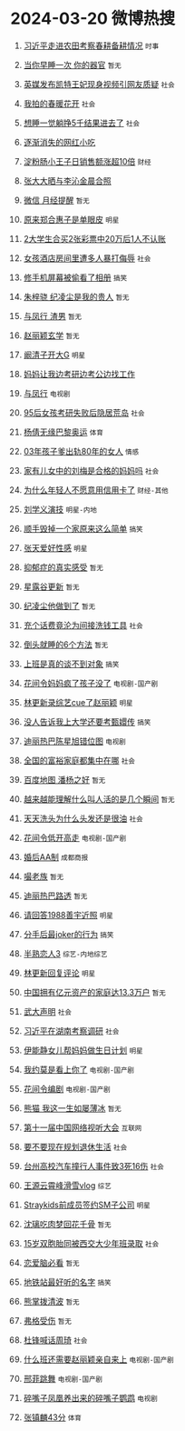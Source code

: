 # 2024-03-20 微博热搜 
1. [习近平走进农田考察春耕备耕情况](https://m.weibo.cn/search?containerid=100103type%3D1%26t%3D10%26q%3D%23%E4%B9%A0%E8%BF%91%E5%B9%B3%E8%B5%B0%E8%BF%9B%E5%86%9C%E7%94%B0%E8%80%83%E5%AF%9F%E6%98%A5%E8%80%95%E5%A4%87%E8%80%95%E6%83%85%E5%86%B5%23&stream_entry_id=51&isnewpage=1&extparam=seat%3D1%26dgr%3D0%26pos%3D0%26stream_entry_id%3D51%26q%3D%2523%25E4%25B9%25A0%25E8%25BF%2591%25E5%25B9%25B3%25E8%25B5%25B0%25E8%25BF%259B%25E5%2586%259C%25E7%2594%25B0%25E8%2580%2583%25E5%25AF%259F%25E6%2598%25A5%25E8%2580%2595%25E5%25A4%2587%25E8%2580%2595%25E6%2583%2585%25E5%2586%25B5%2523%26cate%3D10103%26c_type%3D51%26filter_type%3Drealtimehot%26display_time%3D1710879602%26pre_seqid%3D171087960248702049149) `时事` 

2. [当你早睡一次 你的器官](https://m.weibo.cn/search?containerid=100103type%3D1%26t%3D10%26q%3D%E5%BD%93%E4%BD%A0%E6%97%A9%E7%9D%A1%E4%B8%80%E6%AC%A1+%E4%BD%A0%E7%9A%84%E5%99%A8%E5%AE%98&stream_entry_id=31&isnewpage=1&extparam=seat%3D1%26filter_type%3Drealtimehot%26pos%3D0%26stream_entry_id%3D31%26flag%3D16%26dgr%3D0%26band_rank%3D1%26q%3D%25E5%25BD%2593%25E4%25BD%25A0%25E6%2597%25A9%25E7%259D%25A1%25E4%25B8%2580%25E6%25AC%25A1%2520%25E4%25BD%25A0%25E7%259A%2584%25E5%2599%25A8%25E5%25AE%2598%26cate%3D5001%26realpos%3D1%26lcate%3D5001%26c_type%3D31%26display_time%3D1710879602%26pre_seqid%3D171087960248702049149) `暂无` 

3. [英媒发布凯特王妃现身视频引网友质疑](https://m.weibo.cn/search?containerid=100103type%3D1%26t%3D10%26q%3D%23%E8%8B%B1%E5%AA%92%E5%8F%91%E5%B8%83%E5%87%AF%E7%89%B9%E7%8E%8B%E5%A6%83%E7%8E%B0%E8%BA%AB%E8%A7%86%E9%A2%91%E5%BC%95%E7%BD%91%E5%8F%8B%E8%B4%A8%E7%96%91%23&stream_entry_id=31&isnewpage=1&extparam=seat%3D1%26filter_type%3Drealtimehot%26pos%3D1%26stream_entry_id%3D31%26flag%3D2%26dgr%3D0%26band_rank%3D2%26q%3D%2523%25E8%258B%25B1%25E5%25AA%2592%25E5%258F%2591%25E5%25B8%2583%25E5%2587%25AF%25E7%2589%25B9%25E7%258E%258B%25E5%25A6%2583%25E7%258E%25B0%25E8%25BA%25AB%25E8%25A7%2586%25E9%25A2%2591%25E5%25BC%2595%25E7%25BD%2591%25E5%258F%258B%25E8%25B4%25A8%25E7%2596%2591%2523%26cate%3D5001%26realpos%3D2%26lcate%3D5001%26c_type%3D31%26display_time%3D1710879602%26pre_seqid%3D171087960248702049149) `社会` 

4. [我拍的春暖花开](https://m.weibo.cn/search?containerid=100103type%3D1%26t%3D10%26q%3D%23%E6%88%91%E6%8B%8D%E7%9A%84%E6%98%A5%E6%9A%96%E8%8A%B1%E5%BC%80%23&stream_entry_id=31&isnewpage=1&extparam=seat%3D1%26filter_type%3Drealtimehot%26pos%3D2%26stream_entry_id%3D31%26flag%3D0%26dgr%3D0%26band_rank%3D3%26q%3D%2523%25E6%2588%2591%25E6%258B%258D%25E7%259A%2584%25E6%2598%25A5%25E6%259A%2596%25E8%258A%25B1%25E5%25BC%2580%2523%26cate%3D5001%26realpos%3D3%26lcate%3D5001%26c_type%3D31%26display_time%3D1710879602%26pre_seqid%3D171087960248702049149) `社会` 

5. [想睡一觉躺挣5千结果进去了](https://m.weibo.cn/search?containerid=100103type%3D1%26t%3D10%26q%3D%23%E6%83%B3%E7%9D%A1%E4%B8%80%E8%A7%89%E8%BA%BA%E6%8C%A35%E5%8D%83%E7%BB%93%E6%9E%9C%E8%BF%9B%E5%8E%BB%E4%BA%86%23&stream_entry_id=31&isnewpage=1&extparam=seat%3D1%26filter_type%3Drealtimehot%26pos%3D3%26stream_entry_id%3D31%26flag%3D2%26dgr%3D0%26band_rank%3D4%26q%3D%2523%25E6%2583%25B3%25E7%259D%25A1%25E4%25B8%2580%25E8%25A7%2589%25E8%25BA%25BA%25E6%258C%25A35%25E5%258D%2583%25E7%25BB%2593%25E6%259E%259C%25E8%25BF%259B%25E5%258E%25BB%25E4%25BA%2586%2523%26cate%3D5001%26realpos%3D4%26lcate%3D5001%26c_type%3D31%26display_time%3D1710879602%26pre_seqid%3D171087960248702049149) `社会` 

6. [逐渐消失的网红小吃](https://m.weibo.cn/search?containerid=100103type%3D1%26t%3D10%26q%3D%23%E9%80%90%E6%B8%90%E6%B6%88%E5%A4%B1%E7%9A%84%E7%BD%91%E7%BA%A2%E5%B0%8F%E5%90%83%23&stream_entry_id=31&isnewpage=1&extparam=seat%3D1%26filter_type%3Drealtimehot%26pos%3D4%26stream_entry_id%3D31%26flag%3D2%26dgr%3D0%26band_rank%3D5%26q%3D%2523%25E9%2580%2590%25E6%25B8%2590%25E6%25B6%2588%25E5%25A4%25B1%25E7%259A%2584%25E7%25BD%2591%25E7%25BA%25A2%25E5%25B0%258F%25E5%2590%2583%2523%26cate%3D5001%26realpos%3D5%26lcate%3D5001%26c_type%3D31%26display_time%3D1710879602%26pre_seqid%3D171087960248702049149)  

7. [淀粉肠小王子日销售额涨超10倍](https://m.weibo.cn/search?containerid=100103type%3D1%26t%3D10%26q%3D%23%E6%B7%80%E7%B2%89%E8%82%A0%E5%B0%8F%E7%8E%8B%E5%AD%90%E6%97%A5%E9%94%80%E5%94%AE%E9%A2%9D%E6%B6%A8%E8%B6%8510%E5%80%8D%23&stream_entry_id=31&isnewpage=1&extparam=seat%3D1%26filter_type%3Drealtimehot%26pos%3D5%26stream_entry_id%3D31%26flag%3D2%26dgr%3D0%26band_rank%3D6%26q%3D%2523%25E6%25B7%2580%25E7%25B2%2589%25E8%2582%25A0%25E5%25B0%258F%25E7%258E%258B%25E5%25AD%2590%25E6%2597%25A5%25E9%2594%2580%25E5%2594%25AE%25E9%25A2%259D%25E6%25B6%25A8%25E8%25B6%258510%25E5%2580%258D%2523%26cate%3D5001%26realpos%3D6%26lcate%3D5001%26c_type%3D31%26display_time%3D1710879602%26pre_seqid%3D171087960248702049149) `财经` 

8. [张大大晒与李沁金晨合照](https://m.weibo.cn/search?containerid=100103type%3D1%26t%3D10%26q%3D%23%E5%BC%A0%E5%A4%A7%E5%A4%A7%E6%99%92%E4%B8%8E%E6%9D%8E%E6%B2%81%E9%87%91%E6%99%A8%E5%90%88%E7%85%A7%23&stream_entry_id=31&isnewpage=1&extparam=seat%3D1%26filter_type%3Drealtimehot%26pos%3D6%26stream_entry_id%3D31%26flag%3D2%26dgr%3D0%26band_rank%3D7%26q%3D%2523%25E5%25BC%25A0%25E5%25A4%25A7%25E5%25A4%25A7%25E6%2599%2592%25E4%25B8%258E%25E6%259D%258E%25E6%25B2%2581%25E9%2587%2591%25E6%2599%25A8%25E5%2590%2588%25E7%2585%25A7%2523%26cate%3D5001%26realpos%3D7%26lcate%3D5001%26c_type%3D31%26display_time%3D1710879602%26pre_seqid%3D171087960248702049149)  

9. [微信 月经提醒](https://m.weibo.cn/search?containerid=100103type%3D1%26t%3D10%26q%3D%E5%BE%AE%E4%BF%A1+%E6%9C%88%E7%BB%8F%E6%8F%90%E9%86%92&stream_entry_id=31&isnewpage=1&extparam=seat%3D1%26filter_type%3Drealtimehot%26pos%3D7%26stream_entry_id%3D31%26flag%3D2%26dgr%3D0%26band_rank%3D8%26q%3D%25E5%25BE%25AE%25E4%25BF%25A1%2520%25E6%259C%2588%25E7%25BB%258F%25E6%258F%2590%25E9%2586%2592%26cate%3D5001%26realpos%3D8%26lcate%3D5001%26c_type%3D31%26display_time%3D1710879602%26pre_seqid%3D171087960248702049149) `暂无` 

10. [原来郑合惠子是单眼皮](https://m.weibo.cn/search?containerid=100103type%3D1%26t%3D10%26q%3D%23%E5%8E%9F%E6%9D%A5%E9%83%91%E5%90%88%E6%83%A0%E5%AD%90%E6%98%AF%E5%8D%95%E7%9C%BC%E7%9A%AE%23&stream_entry_id=31&isnewpage=1&extparam=seat%3D1%26filter_type%3Drealtimehot%26pos%3D8%26stream_entry_id%3D31%26flag%3D2%26dgr%3D0%26band_rank%3D9%26q%3D%2523%25E5%258E%259F%25E6%259D%25A5%25E9%2583%2591%25E5%2590%2588%25E6%2583%25A0%25E5%25AD%2590%25E6%2598%25AF%25E5%258D%2595%25E7%259C%25BC%25E7%259A%25AE%2523%26cate%3D5001%26realpos%3D9%26lcate%3D5001%26c_type%3D31%26display_time%3D1710879602%26pre_seqid%3D171087960248702049149) `明星` 

11. [2大学生合买2张彩票中20万后1人不认账](https://m.weibo.cn/search?containerid=100103type%3D1%26t%3D10%26q%3D%232%E5%A4%A7%E5%AD%A6%E7%94%9F%E5%90%88%E4%B9%B02%E5%BC%A0%E5%BD%A9%E7%A5%A8%E4%B8%AD20%E4%B8%87%E5%90%8E1%E4%BA%BA%E4%B8%8D%E8%AE%A4%E8%B4%A6%23&stream_entry_id=31&isnewpage=1&extparam=seat%3D1%26filter_type%3Drealtimehot%26pos%3D9%26stream_entry_id%3D31%26flag%3D0%26dgr%3D0%26band_rank%3D10%26q%3D%25232%25E5%25A4%25A7%25E5%25AD%25A6%25E7%2594%259F%25E5%2590%2588%25E4%25B9%25B02%25E5%25BC%25A0%25E5%25BD%25A9%25E7%25A5%25A8%25E4%25B8%25AD20%25E4%25B8%2587%25E5%2590%258E1%25E4%25BA%25BA%25E4%25B8%258D%25E8%25AE%25A4%25E8%25B4%25A6%2523%26cate%3D5001%26realpos%3D10%26lcate%3D5001%26c_type%3D31%26display_time%3D1710879602%26pre_seqid%3D171087960248702049149)  

12. [女孩酒店房间里遭多人暴打侮辱](https://m.weibo.cn/search?containerid=100103type%3D1%26t%3D10%26q%3D%23%E5%A5%B3%E5%AD%A9%E9%85%92%E5%BA%97%E6%88%BF%E9%97%B4%E9%87%8C%E9%81%AD%E5%A4%9A%E4%BA%BA%E6%9A%B4%E6%89%93%E4%BE%AE%E8%BE%B1%23&stream_entry_id=31&isnewpage=1&extparam=seat%3D1%26filter_type%3Drealtimehot%26pos%3D10%26stream_entry_id%3D31%26flag%3D1%26dgr%3D0%26band_rank%3D11%26q%3D%2523%25E5%25A5%25B3%25E5%25AD%25A9%25E9%2585%2592%25E5%25BA%2597%25E6%2588%25BF%25E9%2597%25B4%25E9%2587%258C%25E9%2581%25AD%25E5%25A4%259A%25E4%25BA%25BA%25E6%259A%25B4%25E6%2589%2593%25E4%25BE%25AE%25E8%25BE%25B1%2523%26cate%3D5001%26realpos%3D11%26lcate%3D5001%26c_type%3D31%26display_time%3D1710879602%26pre_seqid%3D171087960248702049149) `社会` 

13. [修手机屏幕被偷看了相册](https://m.weibo.cn/search?containerid=100103type%3D1%26t%3D10%26q%3D%23%E4%BF%AE%E6%89%8B%E6%9C%BA%E5%B1%8F%E5%B9%95%E8%A2%AB%E5%81%B7%E7%9C%8B%E4%BA%86%E7%9B%B8%E5%86%8C%23&stream_entry_id=31&isnewpage=1&extparam=seat%3D1%26filter_type%3Drealtimehot%26pos%3D11%26stream_entry_id%3D31%26flag%3D2%26dgr%3D0%26band_rank%3D12%26q%3D%2523%25E4%25BF%25AE%25E6%2589%258B%25E6%259C%25BA%25E5%25B1%258F%25E5%25B9%2595%25E8%25A2%25AB%25E5%2581%25B7%25E7%259C%258B%25E4%25BA%2586%25E7%259B%25B8%25E5%2586%258C%2523%26cate%3D5001%26realpos%3D12%26lcate%3D5001%26c_type%3D31%26display_time%3D1710879602%26pre_seqid%3D171087960248702049149) `搞笑` 

14. [朱梓骁 纪凌尘是我的贵人](https://m.weibo.cn/search?containerid=100103type%3D1%26t%3D10%26q%3D%E6%9C%B1%E6%A2%93%E9%AA%81+%E7%BA%AA%E5%87%8C%E5%B0%98%E6%98%AF%E6%88%91%E7%9A%84%E8%B4%B5%E4%BA%BA&stream_entry_id=31&isnewpage=1&extparam=seat%3D1%26filter_type%3Drealtimehot%26pos%3D12%26stream_entry_id%3D31%26flag%3D2%26dgr%3D0%26band_rank%3D13%26q%3D%25E6%259C%25B1%25E6%25A2%2593%25E9%25AA%2581%2520%25E7%25BA%25AA%25E5%2587%258C%25E5%25B0%2598%25E6%2598%25AF%25E6%2588%2591%25E7%259A%2584%25E8%25B4%25B5%25E4%25BA%25BA%26cate%3D5001%26realpos%3D13%26lcate%3D5001%26c_type%3D31%26display_time%3D1710879602%26pre_seqid%3D171087960248702049149) `暂无` 

15. [与凤行 渣男](https://m.weibo.cn/search?containerid=100103type%3D1%26t%3D10%26q%3D%E4%B8%8E%E5%87%A4%E8%A1%8C+%E6%B8%A3%E7%94%B7&stream_entry_id=31&isnewpage=1&extparam=seat%3D1%26filter_type%3Drealtimehot%26pos%3D13%26stream_entry_id%3D31%26flag%3D2%26dgr%3D0%26band_rank%3D14%26q%3D%25E4%25B8%258E%25E5%2587%25A4%25E8%25A1%258C%2520%25E6%25B8%25A3%25E7%2594%25B7%26cate%3D5001%26realpos%3D14%26lcate%3D5001%26c_type%3D31%26display_time%3D1710879602%26pre_seqid%3D171087960248702049149) `暂无` 

16. [赵丽颖玄学](https://m.weibo.cn/search?containerid=100103type%3D1%26t%3D10%26q%3D%E8%B5%B5%E4%B8%BD%E9%A2%96%E7%8E%84%E5%AD%A6&stream_entry_id=31&isnewpage=1&extparam=seat%3D1%26filter_type%3Drealtimehot%26pos%3D14%26stream_entry_id%3D31%26flag%3D2%26dgr%3D0%26band_rank%3D15%26q%3D%25E8%25B5%25B5%25E4%25B8%25BD%25E9%25A2%2596%25E7%258E%2584%25E5%25AD%25A6%26cate%3D5001%26realpos%3D15%26lcate%3D5001%26c_type%3D31%26display_time%3D1710879602%26pre_seqid%3D171087960248702049149) `暂无` 

17. [阚清子开大G](https://m.weibo.cn/search?containerid=100103type%3D1%26t%3D10%26q%3D%23%E9%98%9A%E6%B8%85%E5%AD%90%E5%BC%80%E5%A4%A7G%23&stream_entry_id=31&isnewpage=1&extparam=seat%3D1%26filter_type%3Drealtimehot%26pos%3D15%26stream_entry_id%3D31%26flag%3D2%26dgr%3D0%26band_rank%3D16%26q%3D%2523%25E9%2598%259A%25E6%25B8%2585%25E5%25AD%2590%25E5%25BC%2580%25E5%25A4%25A7G%2523%26cate%3D5001%26realpos%3D16%26lcate%3D5001%26c_type%3D31%26display_time%3D1710879602%26pre_seqid%3D171087960248702049149) `明星` 

18. [妈妈让我边考研边考公边找工作](https://m.weibo.cn/search?containerid=100103type%3D1%26t%3D10%26q%3D%E5%A6%88%E5%A6%88%E8%AE%A9%E6%88%91%E8%BE%B9%E8%80%83%E7%A0%94%E8%BE%B9%E8%80%83%E5%85%AC%E8%BE%B9%E6%89%BE%E5%B7%A5%E4%BD%9C&stream_entry_id=31&isnewpage=1&extparam=seat%3D1%26filter_type%3Drealtimehot%26pos%3D16%26stream_entry_id%3D31%26flag%3D0%26dgr%3D0%26band_rank%3D17%26q%3D%25E5%25A6%2588%25E5%25A6%2588%25E8%25AE%25A9%25E6%2588%2591%25E8%25BE%25B9%25E8%2580%2583%25E7%25A0%2594%25E8%25BE%25B9%25E8%2580%2583%25E5%2585%25AC%25E8%25BE%25B9%25E6%2589%25BE%25E5%25B7%25A5%25E4%25BD%259C%26cate%3D5001%26realpos%3D17%26lcate%3D5001%26c_type%3D31%26display_time%3D1710879602%26pre_seqid%3D171087960248702049149)  

19. [与凤行](https://m.weibo.cn/search?containerid=100103type%3D1%26t%3D10%26q%3D%E4%B8%8E%E5%87%A4%E8%A1%8C&stream_entry_id=31&isnewpage=1&extparam=seat%3D1%26filter_type%3Drealtimehot%26pos%3D17%26stream_entry_id%3D31%26flag%3D0%26dgr%3D0%26band_rank%3D18%26q%3D%25E4%25B8%258E%25E5%2587%25A4%25E8%25A1%258C%26cate%3D5001%26realpos%3D18%26lcate%3D5001%26c_type%3D31%26display_time%3D1710879602%26pre_seqid%3D171087960248702049149) `电视剧` 

20. [95后女孩考研失败后隐居荒岛](https://m.weibo.cn/search?containerid=100103type%3D1%26t%3D10%26q%3D%2395%E5%90%8E%E5%A5%B3%E5%AD%A9%E8%80%83%E7%A0%94%E5%A4%B1%E8%B4%A5%E5%90%8E%E9%9A%90%E5%B1%85%E8%8D%92%E5%B2%9B%23&stream_entry_id=31&isnewpage=1&extparam=seat%3D1%26filter_type%3Drealtimehot%26pos%3D18%26stream_entry_id%3D31%26flag%3D0%26dgr%3D0%26band_rank%3D19%26q%3D%252395%25E5%2590%258E%25E5%25A5%25B3%25E5%25AD%25A9%25E8%2580%2583%25E7%25A0%2594%25E5%25A4%25B1%25E8%25B4%25A5%25E5%2590%258E%25E9%259A%2590%25E5%25B1%2585%25E8%258D%2592%25E5%25B2%259B%2523%26cate%3D5001%26realpos%3D19%26lcate%3D5001%26c_type%3D31%26display_time%3D1710879602%26pre_seqid%3D171087960248702049149) `社会` 

21. [杨倩无缘巴黎奥运](https://m.weibo.cn/search?containerid=100103type%3D1%26t%3D10%26q%3D%23%E6%9D%A8%E5%80%A9%E6%97%A0%E7%BC%98%E5%B7%B4%E9%BB%8E%E5%A5%A5%E8%BF%90%23&stream_entry_id=31&isnewpage=1&extparam=seat%3D1%26filter_type%3Drealtimehot%26pos%3D19%26stream_entry_id%3D31%26flag%3D0%26dgr%3D0%26band_rank%3D20%26q%3D%2523%25E6%259D%25A8%25E5%2580%25A9%25E6%2597%25A0%25E7%25BC%2598%25E5%25B7%25B4%25E9%25BB%258E%25E5%25A5%25A5%25E8%25BF%2590%2523%26cate%3D5001%26realpos%3D20%26lcate%3D5001%26c_type%3D31%26display_time%3D1710879602%26pre_seqid%3D171087960248702049149) `体育` 

22. [03年孩子爹出轨80年的女人](https://m.weibo.cn/search?containerid=100103type%3D1%26t%3D10%26q%3D%2303%E5%B9%B4%E5%AD%A9%E5%AD%90%E7%88%B9%E5%87%BA%E8%BD%A880%E5%B9%B4%E7%9A%84%E5%A5%B3%E4%BA%BA%23&stream_entry_id=31&isnewpage=1&extparam=seat%3D1%26filter_type%3Drealtimehot%26pos%3D20%26stream_entry_id%3D31%26flag%3D2%26dgr%3D0%26band_rank%3D21%26q%3D%252303%25E5%25B9%25B4%25E5%25AD%25A9%25E5%25AD%2590%25E7%2588%25B9%25E5%2587%25BA%25E8%25BD%25A880%25E5%25B9%25B4%25E7%259A%2584%25E5%25A5%25B3%25E4%25BA%25BA%2523%26cate%3D5001%26realpos%3D21%26lcate%3D5001%26c_type%3D31%26display_time%3D1710879602%26pre_seqid%3D171087960248702049149) `情感` 

23. [家有儿女中的刘梅是合格的妈妈吗](https://m.weibo.cn/search?containerid=100103type%3D1%26t%3D10%26q%3D%23%E5%AE%B6%E6%9C%89%E5%84%BF%E5%A5%B3%E4%B8%AD%E7%9A%84%E5%88%98%E6%A2%85%E6%98%AF%E5%90%88%E6%A0%BC%E7%9A%84%E5%A6%88%E5%A6%88%E5%90%97%23&stream_entry_id=31&isnewpage=1&extparam=seat%3D1%26filter_type%3Drealtimehot%26pos%3D21%26stream_entry_id%3D31%26flag%3D1%26dgr%3D0%26band_rank%3D22%26q%3D%2523%25E5%25AE%25B6%25E6%259C%2589%25E5%2584%25BF%25E5%25A5%25B3%25E4%25B8%25AD%25E7%259A%2584%25E5%2588%2598%25E6%25A2%2585%25E6%2598%25AF%25E5%2590%2588%25E6%25A0%25BC%25E7%259A%2584%25E5%25A6%2588%25E5%25A6%2588%25E5%2590%2597%2523%26cate%3D5001%26realpos%3D22%26lcate%3D5001%26c_type%3D31%26display_time%3D1710879602%26pre_seqid%3D171087960248702049149) `社会` 

24. [为什么年轻人不愿意用信用卡了](https://m.weibo.cn/search?containerid=100103type%3D1%26t%3D10%26q%3D%23%E4%B8%BA%E4%BB%80%E4%B9%88%E5%B9%B4%E8%BD%BB%E4%BA%BA%E4%B8%8D%E6%84%BF%E6%84%8F%E7%94%A8%E4%BF%A1%E7%94%A8%E5%8D%A1%E4%BA%86%23&stream_entry_id=31&isnewpage=1&extparam=seat%3D1%26filter_type%3Drealtimehot%26pos%3D22%26stream_entry_id%3D31%26flag%3D0%26dgr%3D0%26band_rank%3D23%26q%3D%2523%25E4%25B8%25BA%25E4%25BB%2580%25E4%25B9%2588%25E5%25B9%25B4%25E8%25BD%25BB%25E4%25BA%25BA%25E4%25B8%258D%25E6%2584%25BF%25E6%2584%258F%25E7%2594%25A8%25E4%25BF%25A1%25E7%2594%25A8%25E5%258D%25A1%25E4%25BA%2586%2523%26cate%3D5001%26realpos%3D23%26lcate%3D5001%26c_type%3D31%26display_time%3D1710879602%26pre_seqid%3D171087960248702049149) `财经-其他` 

25. [刘学义演技](https://m.weibo.cn/search?containerid=100103type%3D1%26t%3D10%26q%3D%E5%88%98%E5%AD%A6%E4%B9%89%E6%BC%94%E6%8A%80&stream_entry_id=31&isnewpage=1&extparam=seat%3D1%26filter_type%3Drealtimehot%26pos%3D23%26stream_entry_id%3D31%26flag%3D0%26dgr%3D0%26band_rank%3D24%26q%3D%25E5%2588%2598%25E5%25AD%25A6%25E4%25B9%2589%25E6%25BC%2594%25E6%258A%2580%26cate%3D5001%26realpos%3D24%26lcate%3D5001%26c_type%3D31%26display_time%3D1710879602%26pre_seqid%3D171087960248702049149) `明星-内地` 

26. [顺手毁掉一个家原来这么简单](https://m.weibo.cn/search?containerid=100103type%3D1%26t%3D10%26q%3D%23%E9%A1%BA%E6%89%8B%E6%AF%81%E6%8E%89%E4%B8%80%E4%B8%AA%E5%AE%B6%E5%8E%9F%E6%9D%A5%E8%BF%99%E4%B9%88%E7%AE%80%E5%8D%95%23&stream_entry_id=31&isnewpage=1&extparam=seat%3D1%26filter_type%3Drealtimehot%26pos%3D24%26stream_entry_id%3D31%26flag%3D0%26dgr%3D0%26band_rank%3D25%26q%3D%2523%25E9%25A1%25BA%25E6%2589%258B%25E6%25AF%2581%25E6%258E%2589%25E4%25B8%2580%25E4%25B8%25AA%25E5%25AE%25B6%25E5%258E%259F%25E6%259D%25A5%25E8%25BF%2599%25E4%25B9%2588%25E7%25AE%2580%25E5%258D%2595%2523%26cate%3D5001%26realpos%3D25%26lcate%3D5001%26c_type%3D31%26display_time%3D1710879602%26pre_seqid%3D171087960248702049149) `搞笑` 

27. [张天爱好性感](https://m.weibo.cn/search?containerid=100103type%3D1%26t%3D10%26q%3D%23%E5%BC%A0%E5%A4%A9%E7%88%B1%E5%A5%BD%E6%80%A7%E6%84%9F%23&stream_entry_id=31&isnewpage=1&extparam=seat%3D1%26filter_type%3Drealtimehot%26pos%3D25%26stream_entry_id%3D31%26flag%3D0%26dgr%3D0%26band_rank%3D26%26q%3D%2523%25E5%25BC%25A0%25E5%25A4%25A9%25E7%2588%25B1%25E5%25A5%25BD%25E6%2580%25A7%25E6%2584%259F%2523%26cate%3D5001%26realpos%3D26%26lcate%3D5001%26c_type%3D31%26display_time%3D1710879602%26pre_seqid%3D171087960248702049149) `明星` 

28. [抑郁症的真实感受](https://m.weibo.cn/search?containerid=100103type%3D1%26t%3D10%26q%3D%E6%8A%91%E9%83%81%E7%97%87%E7%9A%84%E7%9C%9F%E5%AE%9E%E6%84%9F%E5%8F%97&stream_entry_id=31&isnewpage=1&extparam=seat%3D1%26filter_type%3Drealtimehot%26pos%3D26%26stream_entry_id%3D31%26flag%3D0%26dgr%3D0%26band_rank%3D27%26q%3D%25E6%258A%2591%25E9%2583%2581%25E7%2597%2587%25E7%259A%2584%25E7%259C%259F%25E5%25AE%259E%25E6%2584%259F%25E5%258F%2597%26cate%3D5001%26realpos%3D27%26lcate%3D5001%26c_type%3D31%26display_time%3D1710879602%26pre_seqid%3D171087960248702049149) `暂无` 

29. [星露谷更新](https://m.weibo.cn/search?containerid=100103type%3D1%26t%3D10%26q%3D%E6%98%9F%E9%9C%B2%E8%B0%B7%E6%9B%B4%E6%96%B0&stream_entry_id=31&isnewpage=1&extparam=seat%3D1%26filter_type%3Drealtimehot%26pos%3D27%26stream_entry_id%3D31%26flag%3D0%26dgr%3D0%26band_rank%3D28%26q%3D%25E6%2598%259F%25E9%259C%25B2%25E8%25B0%25B7%25E6%259B%25B4%25E6%2596%25B0%26cate%3D5001%26realpos%3D28%26lcate%3D5001%26c_type%3D31%26display_time%3D1710879602%26pre_seqid%3D171087960248702049149) `暂无` 

30. [纪凌尘他做到了](https://m.weibo.cn/search?containerid=100103type%3D1%26t%3D10%26q%3D%E7%BA%AA%E5%87%8C%E5%B0%98%E4%BB%96%E5%81%9A%E5%88%B0%E4%BA%86&stream_entry_id=31&isnewpage=1&extparam=seat%3D1%26filter_type%3Drealtimehot%26pos%3D28%26stream_entry_id%3D31%26flag%3D0%26dgr%3D0%26band_rank%3D29%26q%3D%25E7%25BA%25AA%25E5%2587%258C%25E5%25B0%2598%25E4%25BB%2596%25E5%2581%259A%25E5%2588%25B0%25E4%25BA%2586%26cate%3D5001%26realpos%3D29%26lcate%3D5001%26c_type%3D31%26display_time%3D1710879602%26pre_seqid%3D171087960248702049149) `暂无` 

31. [充个话费竟沦为间接洗钱工具](https://m.weibo.cn/search?containerid=100103type%3D1%26t%3D10%26q%3D%23%E5%85%85%E4%B8%AA%E8%AF%9D%E8%B4%B9%E7%AB%9F%E6%B2%A6%E4%B8%BA%E9%97%B4%E6%8E%A5%E6%B4%97%E9%92%B1%E5%B7%A5%E5%85%B7%23&stream_entry_id=31&isnewpage=1&extparam=seat%3D1%26filter_type%3Drealtimehot%26pos%3D29%26stream_entry_id%3D31%26flag%3D1%26dgr%3D0%26band_rank%3D30%26q%3D%2523%25E5%2585%2585%25E4%25B8%25AA%25E8%25AF%259D%25E8%25B4%25B9%25E7%25AB%259F%25E6%25B2%25A6%25E4%25B8%25BA%25E9%2597%25B4%25E6%258E%25A5%25E6%25B4%2597%25E9%2592%25B1%25E5%25B7%25A5%25E5%2585%25B7%2523%26cate%3D5001%26realpos%3D30%26lcate%3D5001%26c_type%3D31%26display_time%3D1710879602%26pre_seqid%3D171087960248702049149) `社会` 

32. [倒头就睡的6个方法](https://m.weibo.cn/search?containerid=100103type%3D1%26t%3D10%26q%3D%E5%80%92%E5%A4%B4%E5%B0%B1%E7%9D%A1%E7%9A%846%E4%B8%AA%E6%96%B9%E6%B3%95&stream_entry_id=31&isnewpage=1&extparam=seat%3D1%26filter_type%3Drealtimehot%26pos%3D30%26stream_entry_id%3D31%26flag%3D0%26dgr%3D0%26band_rank%3D31%26q%3D%25E5%2580%2592%25E5%25A4%25B4%25E5%25B0%25B1%25E7%259D%25A1%25E7%259A%25846%25E4%25B8%25AA%25E6%2596%25B9%25E6%25B3%2595%26cate%3D5001%26realpos%3D31%26lcate%3D5001%26c_type%3D31%26display_time%3D1710879602%26pre_seqid%3D171087960248702049149) `暂无` 

33. [上班是真的谈不到对象](https://m.weibo.cn/search?containerid=100103type%3D1%26t%3D10%26q%3D%23%E4%B8%8A%E7%8F%AD%E6%98%AF%E7%9C%9F%E7%9A%84%E8%B0%88%E4%B8%8D%E5%88%B0%E5%AF%B9%E8%B1%A1%23&stream_entry_id=31&isnewpage=1&extparam=seat%3D1%26filter_type%3Drealtimehot%26pos%3D31%26stream_entry_id%3D31%26flag%3D0%26dgr%3D0%26band_rank%3D32%26q%3D%2523%25E4%25B8%258A%25E7%258F%25AD%25E6%2598%25AF%25E7%259C%259F%25E7%259A%2584%25E8%25B0%2588%25E4%25B8%258D%25E5%2588%25B0%25E5%25AF%25B9%25E8%25B1%25A1%2523%26cate%3D5001%26realpos%3D32%26lcate%3D5001%26c_type%3D31%26display_time%3D1710879602%26pre_seqid%3D171087960248702049149) `搞笑` 

34. [花间令妈妈疯了孩子没了](https://m.weibo.cn/search?containerid=100103type%3D1%26t%3D10%26q%3D%23%E8%8A%B1%E9%97%B4%E4%BB%A4%E5%A6%88%E5%A6%88%E7%96%AF%E4%BA%86%E5%AD%A9%E5%AD%90%E6%B2%A1%E4%BA%86%23&stream_entry_id=31&isnewpage=1&extparam=seat%3D1%26filter_type%3Drealtimehot%26pos%3D32%26stream_entry_id%3D31%26flag%3D0%26dgr%3D0%26band_rank%3D33%26q%3D%2523%25E8%258A%25B1%25E9%2597%25B4%25E4%25BB%25A4%25E5%25A6%2588%25E5%25A6%2588%25E7%2596%25AF%25E4%25BA%2586%25E5%25AD%25A9%25E5%25AD%2590%25E6%25B2%25A1%25E4%25BA%2586%2523%26cate%3D5001%26realpos%3D33%26lcate%3D5001%26c_type%3D31%26display_time%3D1710879602%26pre_seqid%3D171087960248702049149) `电视剧-国产剧` 

35. [林更新录综艺cue了赵丽颖](https://m.weibo.cn/search?containerid=100103type%3D1%26t%3D10%26q%3D%23%E6%9E%97%E6%9B%B4%E6%96%B0%E5%BD%95%E7%BB%BC%E8%89%BAcue%E4%BA%86%E8%B5%B5%E4%B8%BD%E9%A2%96%23&stream_entry_id=31&isnewpage=1&extparam=seat%3D1%26filter_type%3Drealtimehot%26pos%3D33%26stream_entry_id%3D31%26flag%3D0%26dgr%3D0%26band_rank%3D34%26q%3D%2523%25E6%259E%2597%25E6%259B%25B4%25E6%2596%25B0%25E5%25BD%2595%25E7%25BB%25BC%25E8%2589%25BAcue%25E4%25BA%2586%25E8%25B5%25B5%25E4%25B8%25BD%25E9%25A2%2596%2523%26cate%3D5001%26realpos%3D34%26lcate%3D5001%26c_type%3D31%26display_time%3D1710879602%26pre_seqid%3D171087960248702049149) `明星` 

36. [没人告诉我上大学还要考甄嬛传](https://m.weibo.cn/search?containerid=100103type%3D1%26t%3D10%26q%3D%23%E6%B2%A1%E4%BA%BA%E5%91%8A%E8%AF%89%E6%88%91%E4%B8%8A%E5%A4%A7%E5%AD%A6%E8%BF%98%E8%A6%81%E8%80%83%E7%94%84%E5%AC%9B%E4%BC%A0%23&stream_entry_id=31&isnewpage=1&extparam=seat%3D1%26filter_type%3Drealtimehot%26pos%3D34%26stream_entry_id%3D31%26flag%3D1%26dgr%3D0%26band_rank%3D35%26q%3D%2523%25E6%25B2%25A1%25E4%25BA%25BA%25E5%2591%258A%25E8%25AF%2589%25E6%2588%2591%25E4%25B8%258A%25E5%25A4%25A7%25E5%25AD%25A6%25E8%25BF%2598%25E8%25A6%2581%25E8%2580%2583%25E7%2594%2584%25E5%25AC%259B%25E4%25BC%25A0%2523%26cate%3D5001%26realpos%3D35%26lcate%3D5001%26c_type%3D31%26display_time%3D1710879602%26pre_seqid%3D171087960248702049149) `搞笑` 

37. [迪丽热巴陈星旭错位图](https://m.weibo.cn/search?containerid=100103type%3D1%26t%3D10%26q%3D%23%E8%BF%AA%E4%B8%BD%E7%83%AD%E5%B7%B4%E9%99%88%E6%98%9F%E6%97%AD%E9%94%99%E4%BD%8D%E5%9B%BE%23&stream_entry_id=31&isnewpage=1&extparam=seat%3D1%26filter_type%3Drealtimehot%26pos%3D35%26stream_entry_id%3D31%26flag%3D0%26dgr%3D0%26band_rank%3D36%26q%3D%2523%25E8%25BF%25AA%25E4%25B8%25BD%25E7%2583%25AD%25E5%25B7%25B4%25E9%2599%2588%25E6%2598%259F%25E6%2597%25AD%25E9%2594%2599%25E4%25BD%258D%25E5%259B%25BE%2523%26cate%3D5001%26realpos%3D36%26lcate%3D5001%26c_type%3D31%26display_time%3D1710879602%26pre_seqid%3D171087960248702049149) `电视剧` 

38. [全国的富裕家庭都集中在哪](https://m.weibo.cn/search?containerid=100103type%3D1%26t%3D10%26q%3D%23%E5%85%A8%E5%9B%BD%E7%9A%84%E5%AF%8C%E8%A3%95%E5%AE%B6%E5%BA%AD%E9%83%BD%E9%9B%86%E4%B8%AD%E5%9C%A8%E5%93%AA%23&stream_entry_id=31&isnewpage=1&extparam=seat%3D1%26filter_type%3Drealtimehot%26pos%3D36%26stream_entry_id%3D31%26flag%3D0%26dgr%3D0%26band_rank%3D37%26q%3D%2523%25E5%2585%25A8%25E5%259B%25BD%25E7%259A%2584%25E5%25AF%258C%25E8%25A3%2595%25E5%25AE%25B6%25E5%25BA%25AD%25E9%2583%25BD%25E9%259B%2586%25E4%25B8%25AD%25E5%259C%25A8%25E5%2593%25AA%2523%26cate%3D5001%26realpos%3D37%26lcate%3D5001%26c_type%3D31%26display_time%3D1710879602%26pre_seqid%3D171087960248702049149) `社会` 

39. [百度地图 潘杨之好](https://m.weibo.cn/search?containerid=100103type%3D1%26t%3D10%26q%3D%E7%99%BE%E5%BA%A6%E5%9C%B0%E5%9B%BE+%E6%BD%98%E6%9D%A8%E4%B9%8B%E5%A5%BD&stream_entry_id=31&isnewpage=1&extparam=seat%3D1%26filter_type%3Drealtimehot%26pos%3D37%26stream_entry_id%3D31%26flag%3D0%26dgr%3D0%26band_rank%3D38%26q%3D%25E7%2599%25BE%25E5%25BA%25A6%25E5%259C%25B0%25E5%259B%25BE%2520%25E6%25BD%2598%25E6%259D%25A8%25E4%25B9%258B%25E5%25A5%25BD%26cate%3D5001%26realpos%3D38%26lcate%3D5001%26c_type%3D31%26display_time%3D1710879602%26pre_seqid%3D171087960248702049149) `暂无` 

40. [越来越能理解什么叫人活的是几个瞬间](https://m.weibo.cn/search?containerid=100103type%3D1%26t%3D10%26q%3D%E8%B6%8A%E6%9D%A5%E8%B6%8A%E8%83%BD%E7%90%86%E8%A7%A3%E4%BB%80%E4%B9%88%E5%8F%AB%E4%BA%BA%E6%B4%BB%E7%9A%84%E6%98%AF%E5%87%A0%E4%B8%AA%E7%9E%AC%E9%97%B4&stream_entry_id=31&isnewpage=1&extparam=seat%3D1%26filter_type%3Drealtimehot%26pos%3D38%26stream_entry_id%3D31%26flag%3D1%26dgr%3D0%26band_rank%3D39%26q%3D%25E8%25B6%258A%25E6%259D%25A5%25E8%25B6%258A%25E8%2583%25BD%25E7%2590%2586%25E8%25A7%25A3%25E4%25BB%2580%25E4%25B9%2588%25E5%258F%25AB%25E4%25BA%25BA%25E6%25B4%25BB%25E7%259A%2584%25E6%2598%25AF%25E5%2587%25A0%25E4%25B8%25AA%25E7%259E%25AC%25E9%2597%25B4%26cate%3D5001%26realpos%3D39%26lcate%3D5001%26c_type%3D31%26display_time%3D1710879602%26pre_seqid%3D171087960248702049149) `暂无` 

41. [天天洗头为什么头发还是很油](https://m.weibo.cn/search?containerid=100103type%3D1%26t%3D10%26q%3D%23%E5%A4%A9%E5%A4%A9%E6%B4%97%E5%A4%B4%E4%B8%BA%E4%BB%80%E4%B9%88%E5%A4%B4%E5%8F%91%E8%BF%98%E6%98%AF%E5%BE%88%E6%B2%B9%23&stream_entry_id=31&isnewpage=1&extparam=seat%3D1%26filter_type%3Drealtimehot%26pos%3D39%26stream_entry_id%3D31%26flag%3D0%26dgr%3D0%26band_rank%3D40%26q%3D%2523%25E5%25A4%25A9%25E5%25A4%25A9%25E6%25B4%2597%25E5%25A4%25B4%25E4%25B8%25BA%25E4%25BB%2580%25E4%25B9%2588%25E5%25A4%25B4%25E5%258F%2591%25E8%25BF%2598%25E6%2598%25AF%25E5%25BE%2588%25E6%25B2%25B9%2523%26cate%3D5001%26realpos%3D40%26lcate%3D5001%26c_type%3D31%26display_time%3D1710879602%26pre_seqid%3D171087960248702049149) `社会` 

42. [花间令低开高走](https://m.weibo.cn/search?containerid=100103type%3D1%26t%3D10%26q%3D%23%E8%8A%B1%E9%97%B4%E4%BB%A4%E4%BD%8E%E5%BC%80%E9%AB%98%E8%B5%B0%23&stream_entry_id=31&isnewpage=1&extparam=seat%3D1%26filter_type%3Drealtimehot%26pos%3D40%26stream_entry_id%3D31%26flag%3D0%26dgr%3D0%26band_rank%3D41%26q%3D%2523%25E8%258A%25B1%25E9%2597%25B4%25E4%25BB%25A4%25E4%25BD%258E%25E5%25BC%2580%25E9%25AB%2598%25E8%25B5%25B0%2523%26cate%3D5001%26realpos%3D41%26lcate%3D5001%26c_type%3D31%26display_time%3D1710879602%26pre_seqid%3D171087960248702049149) `电视剧-国产剧` 

43. [婚后AA制](https://m.weibo.cn/search?containerid=100103type%3D1%26t%3D10%26q%3D%23%E5%A9%9A%E5%90%8EAA%E5%88%B6%23&stream_entry_id=31&isnewpage=1&extparam=seat%3D1%26filter_type%3Drealtimehot%26pos%3D41%26stream_entry_id%3D31%26flag%3D0%26dgr%3D0%26band_rank%3D42%26q%3D%2523%25E5%25A9%259A%25E5%2590%258EAA%25E5%2588%25B6%2523%26cate%3D5001%26realpos%3D42%26lcate%3D5001%26c_type%3D31%26display_time%3D1710879602%26pre_seqid%3D171087960248702049149) `成都商报` 

44. [嘬老族](https://m.weibo.cn/search?containerid=100103type%3D1%26t%3D10%26q%3D%E5%98%AC%E8%80%81%E6%97%8F&stream_entry_id=31&isnewpage=1&extparam=seat%3D1%26filter_type%3Drealtimehot%26pos%3D42%26stream_entry_id%3D31%26flag%3D0%26dgr%3D0%26band_rank%3D43%26q%3D%25E5%2598%25AC%25E8%2580%2581%25E6%2597%258F%26cate%3D5001%26realpos%3D43%26lcate%3D5001%26c_type%3D31%26display_time%3D1710879602%26pre_seqid%3D171087960248702049149) `暂无` 

45. [迪丽热巴路透](https://m.weibo.cn/search?containerid=100103type%3D1%26t%3D10%26q%3D%E8%BF%AA%E4%B8%BD%E7%83%AD%E5%B7%B4%E8%B7%AF%E9%80%8F&stream_entry_id=31&isnewpage=1&extparam=seat%3D1%26filter_type%3Drealtimehot%26pos%3D43%26stream_entry_id%3D31%26flag%3D0%26dgr%3D0%26band_rank%3D44%26q%3D%25E8%25BF%25AA%25E4%25B8%25BD%25E7%2583%25AD%25E5%25B7%25B4%25E8%25B7%25AF%25E9%2580%258F%26cate%3D5001%26realpos%3D44%26lcate%3D5001%26c_type%3D31%26display_time%3D1710879602%26pre_seqid%3D171087960248702049149) `暂无` 

46. [请回答1988善宇近照](https://m.weibo.cn/search?containerid=100103type%3D1%26t%3D10%26q%3D%23%E8%AF%B7%E5%9B%9E%E7%AD%941988%E5%96%84%E5%AE%87%E8%BF%91%E7%85%A7%23&stream_entry_id=31&isnewpage=1&extparam=seat%3D1%26filter_type%3Drealtimehot%26pos%3D44%26stream_entry_id%3D31%26flag%3D0%26dgr%3D0%26band_rank%3D45%26q%3D%2523%25E8%25AF%25B7%25E5%259B%259E%25E7%25AD%25941988%25E5%2596%2584%25E5%25AE%2587%25E8%25BF%2591%25E7%2585%25A7%2523%26cate%3D5001%26realpos%3D45%26lcate%3D5001%26c_type%3D31%26display_time%3D1710879602%26pre_seqid%3D171087960248702049149) `明星` 

47. [分手后最joker的行为](https://m.weibo.cn/search?containerid=100103type%3D1%26t%3D10%26q%3D%23%E5%88%86%E6%89%8B%E5%90%8E%E6%9C%80joker%E7%9A%84%E8%A1%8C%E4%B8%BA%23&stream_entry_id=31&isnewpage=1&extparam=seat%3D1%26filter_type%3Drealtimehot%26pos%3D45%26stream_entry_id%3D31%26flag%3D0%26dgr%3D0%26band_rank%3D46%26q%3D%2523%25E5%2588%2586%25E6%2589%258B%25E5%2590%258E%25E6%259C%2580joker%25E7%259A%2584%25E8%25A1%258C%25E4%25B8%25BA%2523%26cate%3D5001%26realpos%3D46%26lcate%3D5001%26c_type%3D31%26display_time%3D1710879602%26pre_seqid%3D171087960248702049149) `搞笑` 

48. [半熟恋人3](https://m.weibo.cn/search?containerid=100103type%3D1%26t%3D10%26q%3D%E5%8D%8A%E7%86%9F%E6%81%8B%E4%BA%BA3&stream_entry_id=31&isnewpage=1&extparam=seat%3D1%26filter_type%3Drealtimehot%26pos%3D46%26stream_entry_id%3D31%26flag%3D0%26dgr%3D0%26band_rank%3D47%26q%3D%25E5%258D%258A%25E7%2586%259F%25E6%2581%258B%25E4%25BA%25BA3%26cate%3D5001%26realpos%3D47%26lcate%3D5001%26c_type%3D31%26display_time%3D1710879602%26pre_seqid%3D171087960248702049149) `综艺-内地综艺` 

49. [林更新回复评论](https://m.weibo.cn/search?containerid=100103type%3D1%26t%3D10%26q%3D%23%E6%9E%97%E6%9B%B4%E6%96%B0%E5%9B%9E%E5%A4%8D%E8%AF%84%E8%AE%BA%23&stream_entry_id=31&isnewpage=1&extparam=seat%3D1%26filter_type%3Drealtimehot%26pos%3D47%26stream_entry_id%3D31%26flag%3D0%26dgr%3D0%26band_rank%3D48%26q%3D%2523%25E6%259E%2597%25E6%259B%25B4%25E6%2596%25B0%25E5%259B%259E%25E5%25A4%258D%25E8%25AF%2584%25E8%25AE%25BA%2523%26cate%3D5001%26realpos%3D48%26lcate%3D5001%26c_type%3D31%26display_time%3D1710879602%26pre_seqid%3D171087960248702049149) `明星` 

50. [中国拥有亿元资产的家庭达13.3万户](https://m.weibo.cn/search?containerid=100103type%3D1%26t%3D10%26q%3D%23%E4%B8%AD%E5%9B%BD%E6%8B%A5%E6%9C%89%E4%BA%BF%E5%85%83%E8%B5%84%E4%BA%A7%E7%9A%84%E5%AE%B6%E5%BA%AD%E8%BE%BE13.3%E4%B8%87%E6%88%B7%23&stream_entry_id=31&isnewpage=1&extparam=seat%3D1%26filter_type%3Drealtimehot%26pos%3D48%26stream_entry_id%3D31%26flag%3D0%26dgr%3D0%26band_rank%3D49%26q%3D%2523%25E4%25B8%25AD%25E5%259B%25BD%25E6%258B%25A5%25E6%259C%2589%25E4%25BA%25BF%25E5%2585%2583%25E8%25B5%2584%25E4%25BA%25A7%25E7%259A%2584%25E5%25AE%25B6%25E5%25BA%25AD%25E8%25BE%25BE13.3%25E4%25B8%2587%25E6%2588%25B7%2523%26cate%3D5001%26realpos%3D49%26lcate%3D5001%26c_type%3D31%26display_time%3D1710879602%26pre_seqid%3D171087960248702049149) `暂无` 

51. [武大声明](https://m.weibo.cn/search?containerid=100103type%3D1%26t%3D10%26q%3D%23%E6%AD%A6%E5%A4%A7%E5%A3%B0%E6%98%8E%23&stream_entry_id=31&isnewpage=1&extparam=seat%3D1%26filter_type%3Drealtimehot%26pos%3D49%26stream_entry_id%3D31%26flag%3D0%26dgr%3D0%26band_rank%3D50%26q%3D%2523%25E6%25AD%25A6%25E5%25A4%25A7%25E5%25A3%25B0%25E6%2598%258E%2523%26cate%3D5001%26realpos%3D50%26lcate%3D5001%26c_type%3D31%26display_time%3D1710879602%26pre_seqid%3D171087960248702049149) `社会` 

52. [习近平在湖南考察调研](https://m.weibo.cn/search?containerid=100103type%3D1%26t%3D10%26q%3D%23%E4%B9%A0%E8%BF%91%E5%B9%B3%E5%9C%A8%E6%B9%96%E5%8D%97%E8%80%83%E5%AF%9F%E8%B0%83%E7%A0%94%23&stream_entry_id=51&isnewpage=1&extparam=seat%3D1%26pos%3D0%26cate%3D10103%26q%3D%2523%25E4%25B9%25A0%25E8%25BF%2591%25E5%25B9%25B3%25E5%259C%25A8%25E6%25B9%2596%25E5%258D%2597%25E8%2580%2583%25E5%25AF%259F%25E8%25B0%2583%25E7%25A0%2594%2523%26dgr%3D0%26c_type%3D51%26stream_entry_id%3D51%26filter_type%3Drealtimehot%26display_time%3D1710875763%26pre_seqid%3D1710875763664028612214) `社会` 

53. [伊能静女儿帮妈妈做生日计划](https://m.weibo.cn/search?containerid=100103type%3D1%26t%3D10%26q%3D%23%E4%BC%8A%E8%83%BD%E9%9D%99%E5%A5%B3%E5%84%BF%E5%B8%AE%E5%A6%88%E5%A6%88%E5%81%9A%E7%94%9F%E6%97%A5%E8%AE%A1%E5%88%92%23&stream_entry_id=31&isnewpage=1&extparam=seat%3D1%26pos%3D41%26cate%3D5001%26flag%3D1%26dgr%3D0%26realpos%3D42%26lcate%3D5001%26c_type%3D31%26stream_entry_id%3D31%26q%3D%2523%25E4%25BC%258A%25E8%2583%25BD%25E9%259D%2599%25E5%25A5%25B3%25E5%2584%25BF%25E5%25B8%25AE%25E5%25A6%2588%25E5%25A6%2588%25E5%2581%259A%25E7%2594%259F%25E6%2597%25A5%25E8%25AE%25A1%25E5%2588%2592%2523%26band_rank%3D42%26filter_type%3Drealtimehot%26display_time%3D1710875763%26pre_seqid%3D1710875763664028612214) `明星` 

54. [我约莫是看上你了](https://m.weibo.cn/search?containerid=100103type%3D1%26t%3D10%26q%3D%23%E6%88%91%E7%BA%A6%E8%8E%AB%E6%98%AF%E7%9C%8B%E4%B8%8A%E4%BD%A0%E4%BA%86%23&stream_entry_id=31&isnewpage=1&extparam=seat%3D1%26pos%3D42%26cate%3D5001%26flag%3D0%26dgr%3D0%26realpos%3D43%26lcate%3D5001%26c_type%3D31%26stream_entry_id%3D31%26q%3D%2523%25E6%2588%2591%25E7%25BA%25A6%25E8%258E%25AB%25E6%2598%25AF%25E7%259C%258B%25E4%25B8%258A%25E4%25BD%25A0%25E4%25BA%2586%2523%26band_rank%3D43%26filter_type%3Drealtimehot%26display_time%3D1710875763%26pre_seqid%3D1710875763664028612214) `电视剧-国产剧` 

55. [花间令编剧](https://m.weibo.cn/search?containerid=100103type%3D1%26t%3D10%26q%3D%23%E8%8A%B1%E9%97%B4%E4%BB%A4%E7%BC%96%E5%89%A7%23&stream_entry_id=31&isnewpage=1&extparam=seat%3D1%26pos%3D47%26cate%3D5001%26flag%3D0%26dgr%3D0%26realpos%3D48%26lcate%3D5001%26c_type%3D31%26stream_entry_id%3D31%26q%3D%2523%25E8%258A%25B1%25E9%2597%25B4%25E4%25BB%25A4%25E7%25BC%2596%25E5%2589%25A7%2523%26band_rank%3D48%26filter_type%3Drealtimehot%26display_time%3D1710875763%26pre_seqid%3D1710875763664028612214) `电视剧-国产剧` 

56. [熊猫 我这一生如屡薄冰](https://m.weibo.cn/search?containerid=100103type%3D1%26t%3D10%26q%3D%E7%86%8A%E7%8C%AB+%E6%88%91%E8%BF%99%E4%B8%80%E7%94%9F%E5%A6%82%E5%B1%A1%E8%96%84%E5%86%B0&stream_entry_id=31&isnewpage=1&extparam=seat%3D1%26pos%3D49%26cate%3D5001%26flag%3D0%26dgr%3D0%26realpos%3D50%26lcate%3D5001%26c_type%3D31%26stream_entry_id%3D31%26q%3D%25E7%2586%258A%25E7%258C%25AB%2520%25E6%2588%2591%25E8%25BF%2599%25E4%25B8%2580%25E7%2594%259F%25E5%25A6%2582%25E5%25B1%25A1%25E8%2596%2584%25E5%2586%25B0%26band_rank%3D50%26filter_type%3Drealtimehot%26display_time%3D1710875763%26pre_seqid%3D1710875763664028612214) `暂无` 

57. [第十一届中国网络视听大会](https://m.weibo.cn/search?containerid=100103type%3D1%26t%3D10%26q%3D%23%E7%AC%AC%E5%8D%81%E4%B8%80%E5%B1%8A%E4%B8%AD%E5%9B%BD%E7%BD%91%E7%BB%9C%E8%A7%86%E5%90%AC%E5%A4%A7%E4%BC%9A%23&stream_entry_id=31&isnewpage=1&extparam=seat%3D1%26cate%3D5001%26pos%3D2%26realpos%3D3%26flag%3D0%26dgr%3D0%26band_rank%3D3%26q%3D%2523%25E7%25AC%25AC%25E5%258D%2581%25E4%25B8%2580%25E5%25B1%258A%25E4%25B8%25AD%25E5%259B%25BD%25E7%25BD%2591%25E7%25BB%259C%25E8%25A7%2586%25E5%2590%25AC%25E5%25A4%25A7%25E4%25BC%259A%2523%26c_type%3D31%26filter_type%3Drealtimehot%26lcate%3D5001%26stream_entry_id%3D31%26display_time%3D1710872587%26pre_seqid%3D1710872587350013200211) `互联网` 

58. [要不要现在规划退休生活](https://m.weibo.cn/search?containerid=100103type%3D1%26t%3D10%26q%3D%23%E8%A6%81%E4%B8%8D%E8%A6%81%E7%8E%B0%E5%9C%A8%E8%A7%84%E5%88%92%E9%80%80%E4%BC%91%E7%94%9F%E6%B4%BB%23&stream_entry_id=31&isnewpage=1&extparam=seat%3D1%26cate%3D5001%26pos%3D3%26q%3D%2523%25E8%25A6%2581%25E4%25B8%258D%25E8%25A6%2581%25E7%258E%25B0%25E5%259C%25A8%25E8%25A7%2584%25E5%2588%2592%25E9%2580%2580%25E4%25BC%2591%25E7%2594%259F%25E6%25B4%25BB%2523%26dgr%3D0%26band_rank%3D4%26adid%3D227366%26is_ad_pos%3D1%26topic_ad%3D1%26c_type%3D31%26filter_type%3Drealtimehot%26lcate%3D5001%26stream_entry_id%3D31%26display_time%3D1710872587%26pre_seqid%3D1710872587350013200211) `社会` 

59. [台州高校汽车撞行人事件致3死16伤](https://m.weibo.cn/search?containerid=100103type%3D1%26t%3D10%26q%3D%23%E5%8F%B0%E5%B7%9E%E9%AB%98%E6%A0%A1%E6%B1%BD%E8%BD%A6%E6%92%9E%E8%A1%8C%E4%BA%BA%E4%BA%8B%E4%BB%B6%E8%87%B43%E6%AD%BB16%E4%BC%A4%23&stream_entry_id=31&isnewpage=1&extparam=seat%3D1%26cate%3D5001%26pos%3D38%26realpos%3D38%26flag%3D0%26dgr%3D0%26band_rank%3D38%26q%3D%2523%25E5%258F%25B0%25E5%25B7%259E%25E9%25AB%2598%25E6%25A0%25A1%25E6%25B1%25BD%25E8%25BD%25A6%25E6%2592%259E%25E8%25A1%258C%25E4%25BA%25BA%25E4%25BA%258B%25E4%25BB%25B6%25E8%2587%25B43%25E6%25AD%25BB16%25E4%25BC%25A4%2523%26c_type%3D31%26filter_type%3Drealtimehot%26lcate%3D5001%26stream_entry_id%3D31%26display_time%3D1710872587%26pre_seqid%3D1710872587350013200211) `社会` 

60. [王源云霄峰滑雪vlog](https://m.weibo.cn/search?containerid=100103type%3D1%26t%3D10%26q%3D%23%E7%8E%8B%E6%BA%90%E4%BA%91%E9%9C%84%E5%B3%B0%E6%BB%91%E9%9B%AAvlog%23&stream_entry_id=31&isnewpage=1&extparam=seat%3D1%26cate%3D5001%26pos%3D43%26realpos%3D43%26flag%3D1%26dgr%3D0%26band_rank%3D43%26q%3D%2523%25E7%258E%258B%25E6%25BA%2590%25E4%25BA%2591%25E9%259C%2584%25E5%25B3%25B0%25E6%25BB%2591%25E9%259B%25AAvlog%2523%26c_type%3D31%26filter_type%3Drealtimehot%26lcate%3D5001%26stream_entry_id%3D31%26display_time%3D1710872587%26pre_seqid%3D1710872587350013200211) `综艺` 

61. [Straykids前成员签约SM子公司](https://m.weibo.cn/search?containerid=100103type%3D1%26t%3D10%26q%3D%23Straykids%E5%89%8D%E6%88%90%E5%91%98%E7%AD%BE%E7%BA%A6SM%E5%AD%90%E5%85%AC%E5%8F%B8%23&stream_entry_id=31&isnewpage=1&extparam=seat%3D1%26cate%3D5001%26pos%3D45%26realpos%3D45%26flag%3D0%26dgr%3D0%26band_rank%3D45%26q%3D%2523Straykids%25E5%2589%258D%25E6%2588%2590%25E5%2591%2598%25E7%25AD%25BE%25E7%25BA%25A6SM%25E5%25AD%2590%25E5%2585%25AC%25E5%258F%25B8%2523%26c_type%3D31%26filter_type%3Drealtimehot%26lcate%3D5001%26stream_entry_id%3D31%26display_time%3D1710872587%26pre_seqid%3D1710872587350013200211) `明星` 

62. [沈璃吃肉梦回花千骨](https://m.weibo.cn/search?containerid=100103type%3D1%26t%3D10%26q%3D%23%E6%B2%88%E7%92%83%E5%90%83%E8%82%89%E6%A2%A6%E5%9B%9E%E8%8A%B1%E5%8D%83%E9%AA%A8%23&stream_entry_id=31&isnewpage=1&extparam=seat%3D1%26cate%3D5001%26pos%3D50%26realpos%3D50%26flag%3D0%26dgr%3D0%26band_rank%3D50%26q%3D%2523%25E6%25B2%2588%25E7%2592%2583%25E5%2590%2583%25E8%2582%2589%25E6%25A2%25A6%25E5%259B%259E%25E8%258A%25B1%25E5%258D%2583%25E9%25AA%25A8%2523%26c_type%3D31%26filter_type%3Drealtimehot%26lcate%3D5001%26stream_entry_id%3D31%26display_time%3D1710872587%26pre_seqid%3D1710872587350013200211) `暂无` 

63. [15岁双胞胎同被西交大少年班录取](https://m.weibo.cn/search?containerid=100103type%3D1%26t%3D10%26q%3D%2315%E5%B2%81%E5%8F%8C%E8%83%9E%E8%83%8E%E5%90%8C%E8%A2%AB%E8%A5%BF%E4%BA%A4%E5%A4%A7%E5%B0%91%E5%B9%B4%E7%8F%AD%E5%BD%95%E5%8F%96%23&stream_entry_id=31&isnewpage=1&extparam=seat%3D1%26pos%3D26%26cate%3D5001%26flag%3D1%26dgr%3D0%26realpos%3D27%26lcate%3D5001%26c_type%3D31%26stream_entry_id%3D31%26q%3D%252315%25E5%25B2%2581%25E5%258F%258C%25E8%2583%259E%25E8%2583%258E%25E5%2590%258C%25E8%25A2%25AB%25E8%25A5%25BF%25E4%25BA%25A4%25E5%25A4%25A7%25E5%25B0%2591%25E5%25B9%25B4%25E7%258F%25AD%25E5%25BD%2595%25E5%258F%2596%2523%26band_rank%3D27%26filter_type%3Drealtimehot%26display_time%3D1710868667%26pre_seqid%3D1710868667896020502187) `社会` 

64. [恋爱脑必看](https://m.weibo.cn/search?containerid=100103type%3D1%26t%3D10%26q%3D%E6%81%8B%E7%88%B1%E8%84%91%E5%BF%85%E7%9C%8B&stream_entry_id=31&isnewpage=1&extparam=seat%3D1%26pos%3D37%26cate%3D5001%26flag%3D0%26dgr%3D0%26realpos%3D38%26lcate%3D5001%26c_type%3D31%26stream_entry_id%3D31%26q%3D%25E6%2581%258B%25E7%2588%25B1%25E8%2584%2591%25E5%25BF%2585%25E7%259C%258B%26band_rank%3D38%26filter_type%3Drealtimehot%26display_time%3D1710868667%26pre_seqid%3D1710868667896020502187) `暂无` 

65. [地铁站最好听的名字](https://m.weibo.cn/search?containerid=100103type%3D1%26t%3D10%26q%3D%23%E5%9C%B0%E9%93%81%E7%AB%99%E6%9C%80%E5%A5%BD%E5%90%AC%E7%9A%84%E5%90%8D%E5%AD%97%23&stream_entry_id=31&isnewpage=1&extparam=seat%3D1%26pos%3D41%26cate%3D5001%26flag%3D0%26dgr%3D0%26realpos%3D42%26lcate%3D5001%26c_type%3D31%26stream_entry_id%3D31%26q%3D%2523%25E5%259C%25B0%25E9%2593%2581%25E7%25AB%2599%25E6%259C%2580%25E5%25A5%25BD%25E5%2590%25AC%25E7%259A%2584%25E5%2590%258D%25E5%25AD%2597%2523%26band_rank%3D42%26filter_type%3Drealtimehot%26display_time%3D1710868667%26pre_seqid%3D1710868667896020502187) `搞笑` 

66. [熊掌拨清波](https://m.weibo.cn/search?containerid=100103type%3D1%26t%3D10%26q%3D%E7%86%8A%E6%8E%8C%E6%8B%A8%E6%B8%85%E6%B3%A2&stream_entry_id=31&isnewpage=1&extparam=seat%3D1%26pos%3D48%26cate%3D5001%26flag%3D0%26dgr%3D0%26realpos%3D49%26lcate%3D5001%26c_type%3D31%26stream_entry_id%3D31%26q%3D%25E7%2586%258A%25E6%258E%258C%25E6%258B%25A8%25E6%25B8%2585%25E6%25B3%25A2%26band_rank%3D49%26filter_type%3Drealtimehot%26display_time%3D1710868667%26pre_seqid%3D1710868667896020502187) `暂无` 

67. [弗格受伤](https://m.weibo.cn/search?containerid=100103type%3D1%26t%3D10%26q%3D%E5%BC%97%E6%A0%BC%E5%8F%97%E4%BC%A4&stream_entry_id=31&isnewpage=1&extparam=seat%3D1%26pos%3D49%26cate%3D5001%26flag%3D0%26dgr%3D0%26realpos%3D50%26lcate%3D5001%26c_type%3D31%26stream_entry_id%3D31%26q%3D%25E5%25BC%2597%25E6%25A0%25BC%25E5%258F%2597%25E4%25BC%25A4%26band_rank%3D50%26filter_type%3Drealtimehot%26display_time%3D1710868667%26pre_seqid%3D1710868667896020502187) `暂无` 

68. [杜锋喊话周琦](https://m.weibo.cn/search?containerid=100103type%3D1%26t%3D10%26q%3D%23%E6%9D%9C%E9%94%8B%E5%96%8A%E8%AF%9D%E5%91%A8%E7%90%A6%23&stream_entry_id=31&isnewpage=1&extparam=seat%3D1%26topic_ad%3D1%26pos%3D3%26q%3D%2523%25E6%259D%259C%25E9%2594%258B%25E5%2596%258A%25E8%25AF%259D%25E5%2591%25A8%25E7%2590%25A6%2523%26dgr%3D0%26adid%3D227618%26c_type%3D31%26lcate%3D5001%26stream_entry_id%3D31%26cate%3D5001%26band_rank%3D4%26filter_type%3Drealtimehot%26is_ad_pos%3D1%26display_time%3D1710865439%26pre_seqid%3D1710865439303013199206) `社会` 

69. [什么班还需要赵丽颖亲自来上](https://m.weibo.cn/search?containerid=100103type%3D1%26t%3D10%26q%3D%23%E4%BB%80%E4%B9%88%E7%8F%AD%E8%BF%98%E9%9C%80%E8%A6%81%E8%B5%B5%E4%B8%BD%E9%A2%96%E4%BA%B2%E8%87%AA%E6%9D%A5%E4%B8%8A%23&stream_entry_id=31&isnewpage=1&extparam=seat%3D1%26pos%3D38%26flag%3D0%26dgr%3D0%26realpos%3D38%26c_type%3D31%26lcate%3D5001%26cate%3D5001%26q%3D%2523%25E4%25BB%2580%25E4%25B9%2588%25E7%258F%25AD%25E8%25BF%2598%25E9%259C%2580%25E8%25A6%2581%25E8%25B5%25B5%25E4%25B8%25BD%25E9%25A2%2596%25E4%25BA%25B2%25E8%2587%25AA%25E6%259D%25A5%25E4%25B8%258A%2523%26band_rank%3D38%26filter_type%3Drealtimehot%26stream_entry_id%3D31%26display_time%3D1710865439%26pre_seqid%3D1710865439303013199206) `电视剧-国产剧` 

70. [邢菲跳舞](https://m.weibo.cn/search?containerid=100103type%3D1%26t%3D10%26q%3D%E9%82%A2%E8%8F%B2%E8%B7%B3%E8%88%9E&stream_entry_id=31&isnewpage=1&extparam=seat%3D1%26pos%3D47%26flag%3D1%26dgr%3D0%26realpos%3D47%26c_type%3D31%26lcate%3D5001%26cate%3D5001%26q%3D%25E9%2582%25A2%25E8%258F%25B2%25E8%25B7%25B3%25E8%2588%259E%26band_rank%3D47%26filter_type%3Drealtimehot%26stream_entry_id%3D31%26display_time%3D1710865439%26pre_seqid%3D1710865439303013199206) `电视剧-国产剧` 

71. [碎嘴子凤凰养出来的碎嘴子鹦鹉](https://m.weibo.cn/search?containerid=100103type%3D1%26t%3D10%26q%3D%23%E7%A2%8E%E5%98%B4%E5%AD%90%E5%87%A4%E5%87%B0%E5%85%BB%E5%87%BA%E6%9D%A5%E7%9A%84%E7%A2%8E%E5%98%B4%E5%AD%90%E9%B9%A6%E9%B9%89%23&stream_entry_id=31&isnewpage=1&extparam=seat%3D1%26pos%3D48%26flag%3D0%26dgr%3D0%26realpos%3D48%26c_type%3D31%26lcate%3D5001%26cate%3D5001%26q%3D%2523%25E7%25A2%258E%25E5%2598%25B4%25E5%25AD%2590%25E5%2587%25A4%25E5%2587%25B0%25E5%2585%25BB%25E5%2587%25BA%25E6%259D%25A5%25E7%259A%2584%25E7%25A2%258E%25E5%2598%25B4%25E5%25AD%2590%25E9%25B9%25A6%25E9%25B9%2589%2523%26band_rank%3D48%26filter_type%3Drealtimehot%26stream_entry_id%3D31%26display_time%3D1710865439%26pre_seqid%3D1710865439303013199206) `电视剧` 

72. [张镇麟43分](https://m.weibo.cn/search?containerid=100103type%3D1%26t%3D10%26q%3D%23%E5%BC%A0%E9%95%87%E9%BA%9F43%E5%88%86%23&stream_entry_id=31&isnewpage=1&extparam=seat%3D1%26pos%3D49%26flag%3D0%26dgr%3D0%26realpos%3D49%26c_type%3D31%26lcate%3D5001%26cate%3D5001%26q%3D%2523%25E5%25BC%25A0%25E9%2595%2587%25E9%25BA%259F43%25E5%2588%2586%2523%26band_rank%3D49%26filter_type%3Drealtimehot%26stream_entry_id%3D31%26display_time%3D1710865439%26pre_seqid%3D1710865439303013199206) `体育` 
